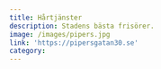```yaml
---
title: Hårtjänster
description: Stadens bästa frisörer.
image: /images/pipers.jpg
link: 'https://pipersgatan30.se'
category:
---
```


